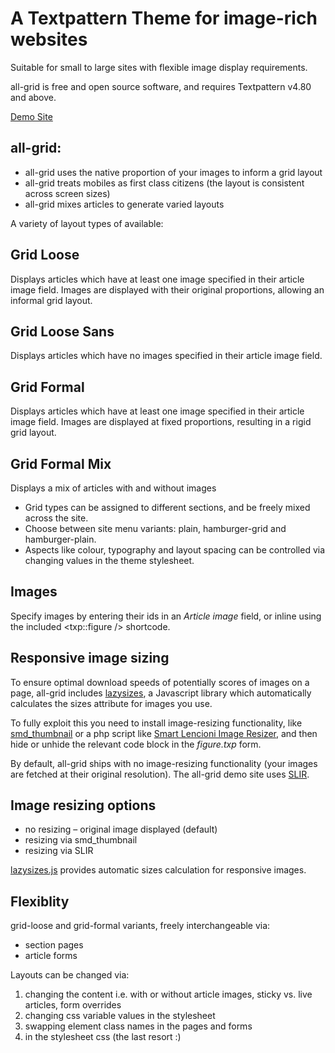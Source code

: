 # A Textpattern Theme for image-rich websites

Suitable for small to large sites with flexible image display requirements.

all-grid is free and open source software, and requires Textpattern v4.80 and above.

[Demo Site](https://all-grid.all-sorts.biz)

## all-grid:

* all-grid uses the native proportion of your images to inform a grid layout
* all-grid treats mobiles as first class citizens (the layout is consistent across screen sizes)
* all-grid mixes articles to generate varied layouts

A variety of layout types of available:

## Grid Loose

Displays articles which have at least one image specified in their article image field.
Images are displayed with their original proportions, allowing an informal grid layout.

## Grid Loose Sans

Displays articles which have no images specified in their article image field.

## Grid Formal

Displays articles which have at least one image specified in their article image field.
Images are displayed at fixed proportions, resulting in a rigid grid layout.

## Grid Formal Mix

Displays a mix of articles with and without images

* Grid types can be assigned to different sections, and be freely mixed across the site.
* Choose between site menu variants: plain, hamburger-grid and hamburger-plain.
* Aspects like colour, typography and layout spacing can be controlled via changing values in the theme stylesheet.


## Images

Specify images by entering their ids in an _Article image_ field, or inline using the included  <txp::figure /> shortcode.

## Responsive image sizing

To ensure optimal download speeds of potentially scores of images on a page, all-grid includes [lazysizes](https://github.com/aFarkas/lazysizes), a Javascript library which automatically calculates the sizes attribute for images you use.

To fully exploit this you need to install image-resizing functionality, like [smd_thumbnail](https://stefdawson.com/sw/plugins/smd_thumbnail) or a php script like [Smart Lencioni Image Resizer](https://github.com/lencioni/SLIR), and then hide or unhide the relevant code block in the _figure.txp_ form.

By default, all-grid ships with no image-resizing functionality (your images are fetched at their original resolution). The all-grid demo site uses [SLIR](https://github.com/lencioni/SLIR).

## Image resizing options

* no resizing – original image displayed (default)
* resizing via smd_thumbnail
* resizing via SLIR

[lazysizes.js](https://github.com/aFarkas/lazysizes) provides automatic sizes calculation for responsive images.

## Flexiblity

grid-loose and grid-formal variants, freely interchangeable via:

* section pages
* article forms

Layouts can be changed via:

1. changing the content i.e. with or without article images, sticky vs. live articles, form overrides
2. changing css variable values in the stylesheet
3. swapping element class names in the pages and forms
4. in the stylesheet css (the last resort :)


